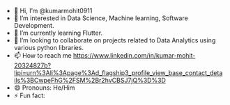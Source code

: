 - 👋 Hi, I’m @kumarmohit0911
- 👀 I’m interested in Data Science, Machine learning, Software Development.
- 🌱 I’m currently learning Flutter.
- 💞️ I’m looking to collaborate on projects related to Data Analytics using various python libraries.
- 📫 How to reach me https://www.linkedin.com/in/kumar-mohit-20324827b?lipi=urn%3Ali%3Apage%3Ad_flagship3_profile_view_base_contact_details%3BCwpeFhG%2FSM%2Br2hvCBSJ7jQ%3D%3D
- 😄 Pronouns: He/Him
- ⚡ Fun fact: 

<!---
kumarmohit0911/kumarmohit0911 is a ✨ special ✨ repository because its `README.md` (this file) appears on your GitHub profile.
You can click the Preview link to take a look at your changes.
--->
